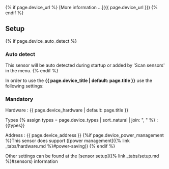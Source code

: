 {% if page.device_url %}
[More information ...]({{ page.device_url }})
{% endif %}

## Setup

{% if page.device_auto_detect %}

### Auto detect

This sensor will be auto detected during startup or added by 'Scan sensors' in the menu.
{% endif %}

In order to use the **{{ page.device_title | default: page.title }}** use the following settings:

### Mandatory

Hardware
: {{ page.device_hardware | default: page.title }}

Types
{% assign types = page.device_types | sort_natural | join: ", " %}
: {{types}}

Address
: {{ page.device_address }} {%if page.device_power_management %}This sensor does support ([power management]({% link _tabs/hardware.md %}#power-saving))
 {% endif %}

Other settings can be found at the [sensor setup]({% link _tabs/setup.md %}#sensors) information
